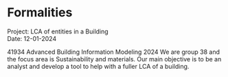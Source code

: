 # Formalities

Project: LCA of entities in a Building  
Date: 12-01-2024


41934 Advanced Building Information Modeling 2024
We are group 38 and the focus area is Sustainability and materials. Our main objective is to be an analyst and develop a tool to help with a fuller LCA of a building.   
